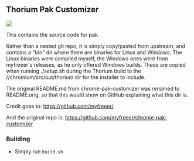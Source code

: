 ## Thorium Pak Customizer

<img src="https://github.com/Alex313031/Thorium/blob/main/logos/STAGING/pak.png">

This contains the source code for pak.

Rather than a nested git repo, it is simply copy/pasted from upstream, and contains a "bin" dir where there are binaries for Linux and Windows.
The Linux binaries were compiled myself, the Windows ones were from myfreeer's releases, as he only offered Windows builds.
These are copied when running ./setup.sh during the Thorium build to the //chromium/src/out/thorium dir for the installer to include.

The original README.md from chrome-pak-customizer was renamed to README.orig, so that this would show on GitHub explaining what this dir is.

Credit goes to:
https://github.com/myfreeer/

And the original repo is:
https://github.com/myfreeer/chrome-pak-customizer

### Building

- Simply run `build.sh`
